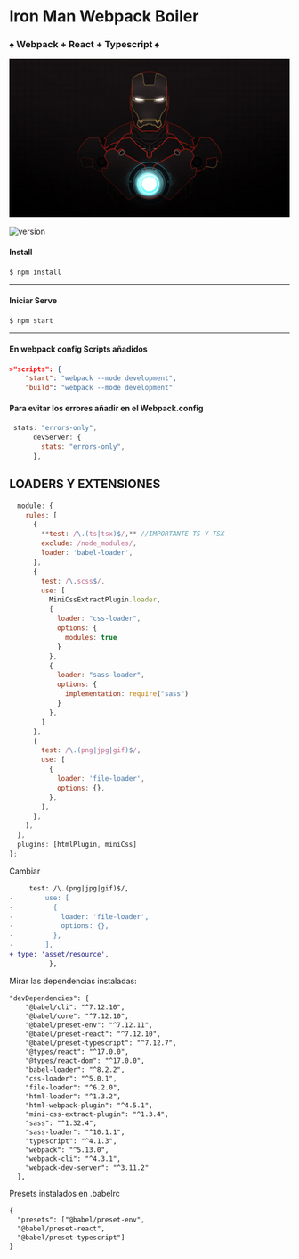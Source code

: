 # Iron Man Webpack Boiler
### &spades; Webpack + React + Typescript &spades;

![Ironman](https://github.com/dhren2019/laboratorio-webpack/blob/main/img/ironMan.jpg)<br>

![version](https://img.shields.io/badge/version-1-blue)
#### Install

`$ npm install `

------------

#### Iniciar Serve
`$ npm start `

------------


#### En webpack config Scripts añadidos

```json
>"scripts": {
    "start": "webpack --mode development",
    "build": "webpack --mode development"
```



#### Para evitar los errores añadir en el Webpack.config

````javascript
 stats: "errors-only",
      devServer: {
        stats: "errors-only",
      },
````



## LOADERS Y EXTENSIONES
```javascript
  module: {
    rules: [
      {
        **test: /\.(ts|tsx)$/,** //IMPORTANTE TS Y TSX
        exclude: /node_modules/,
        loader: 'babel-loader',
      },
      {
        test: /\.scss$/,
        use: [
          MiniCssExtractPlugin.loader,
          {
            loader: "css-loader",
            options: {
              modules: true
            }
          },
          {
            loader: "sass-loader",
            options: {
              implementation: require("sass")
            }
          },
        ]
      },
      {
        test: /\.(png|jpg|gif)$/,
        use: [
          {
            loader: 'file-loader',
            options: {},
          },
        ],
      },
    ],
  },
  plugins: [htmlPlugin, miniCss]
};
```

Cambiar
```diff
     test: /\.(png|jpg|gif)$/,
-        use: [
-          {
-            loader: 'file-loader',
-            options: {},
-          },
-        ],
+ type: 'asset/resource',
          },
```

Mirar las dependencias instaladas:

```
"devDependencies": {
    "@babel/cli": "^7.12.10",
    "@babel/core": "^7.12.10",
    "@babel/preset-env": "^7.12.11",
    "@babel/preset-react": "^7.12.10",
    "@babel/preset-typescript": "^7.12.7",
    "@types/react": "^17.0.0",
    "@types/react-dom": "^17.0.0",
    "babel-loader": "^8.2.2",
    "css-loader": "^5.0.1",
    "file-loader": "^6.2.0",
    "html-loader": "^1.3.2",
    "html-webpack-plugin": "^4.5.1",
    "mini-css-extract-plugin": "^1.3.4",
    "sass": "^1.32.4",
    "sass-loader": "^10.1.1",
    "typescript": "^4.1.3",
    "webpack": "^5.13.0",
    "webpack-cli": "^4.3.1",
    "webpack-dev-server": "^3.11.2"
  },

  ```

  Presets instalados en .babelrc

  ```
  {
    "presets": ["@babel/preset-env",
    "@babel/preset-react",
    "@babel/preset-typescript"]
  }
  ```

